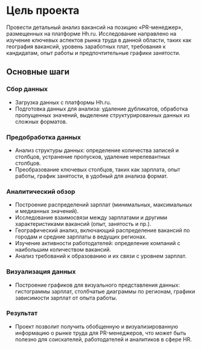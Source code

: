 # Цель проекта
Провести детальный анализ вакансий на позицию «PR-менеджер», размещенных на платформе Hh.ru. Исследование направлено на изучение ключевых аспектов рынка труда в данной области, таких как география вакансий, уровень заработных плат, требования к кандидатам, опыт работы и предпочтительные графики занятости.

## Основные шаги
### Сбор данных
- Загрузка данных с платформы Hh.ru.
- Подготовка данных для анализа: удаление дубликатов, обработка пропущенных значений, выделение структурированных данных из сложных форматов.

### Предобработка данных
- Анализ структуры данных: определение количества записей и столбцов, устранение пропусков, удаление нерелевантных столбцов.
- Преобразование ключевых столбцов, таких как зарплата, опыт работы, график занятости, в удобный для анализа формат.

### Аналитический обзор
- Построение распределений зарплат (минимальных, максимальных и медианных значений).
- Исследование взаимосвязи между зарплатами и другими характеристиками вакансий (опыт, занятость и пр.).
- Географический анализ, включающий распределение вакансий по городам и средние зарплаты в ведущих регионах.
- Изучение активности работодателей: определение компаний с наибольшим количеством вакансий.
- Анализ требований к образованию и их связи с уровнем зарплат.

### Визуализация данных
- Построение графиков для визуального представления данных: гистограммы зарплат, столбчатые диаграммы по регионам, графики зависимости зарплат от опыта работы.

### Результат
- Проект позволит получить обобщенную и визуализированную информацию о рынке труда для PR-менеджеров, что может быть полезно для соискателей, работодателей и аналитиков в сфере HR.
